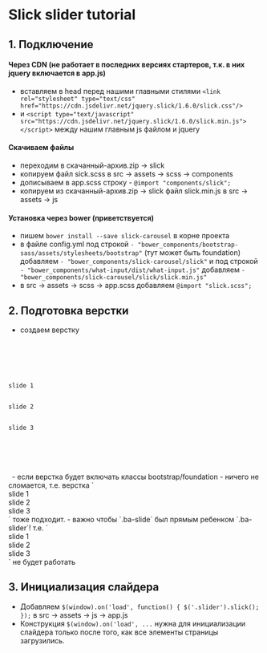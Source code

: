 # Slick slider tutorial
## 1. Подключение
#### Через CDN (не работает в последних версиях стартеров, т.к. в них jquery включается в app.js)
- вставляем в head перед нашими главными стилями `<link rel="stylesheet" type="text/css" href="https://cdn.jsdelivr.net/jquery.slick/1.6.0/slick.css"/>`
- и `<script type="text/javascript" src="https://cdn.jsdelivr.net/jquery.slick/1.6.0/slick.min.js"></script>` между нашим главным js файлом и jquery

#### Скачиваем файлы
- переходим в скачанный-архив.zip -> slick
- копируем файл sick.scss в src -> assets -> scss -> components
- дописываем в app.scss строку - `@import "components/slick";`
- копируем из скачанный-архив.zip -> slick файл slick.min.js в src -> assets -> js

#### Установка через bower (приветствуется)
- пишем `bower install --save slick-carousel` в корне проекта
- в файле config.yml под строкой `- "bower_components/bootstrap-sass/assets/stylesheets/bootstrap"` (тут может быть foundation) добавляем `- "bower_components/slick-carousel/slick"`
и под строкой `- "bower_components/what-input/dist/what-input.js"` добавляем `- "bower_components/slick-carousel/slick/slick.min.js"`
- в src -> assets -> scss -> app.scss добавляем `@import "slick.scss";`

## 2. Подготовка верстки
- создаем верстку
<code>
 <pre>
   <div class="ba-slider">
     <div class="ba-slide">slide 1</div>
     <div class="ba-slide">slide 2</div>
     <div class="ba-slide">slide 3</div>
   <div/>
 </pre>
 </code>
- если верстка будет включать классы bootstrap/foundation - ничего не сломается, т.е. верстка
 `<div class="container">
    <div class="row ba-slider">
      <div class="col-md-4 ba-slide">slide 1</div>
      <div class="col-md-4 ba-slide">slide 2</div>
      <div class="col-md-4 ba-slide">slide 3</div>
    <div/>
 </div>`
 тоже подходит.
- важно чтобы `.ba-slide` был прямым ребенком `.ba-slider`!
  т.е.
  `<div class="container ba-slider">
    <div class="row">
      <div class="col-md-4 ba-slide">slide 1</div>
      <div class="col-md-4 ba-slide">slide 2</div>
      <div class="col-md-4 ba-slide">slide 3</div>
    <div/>
 </div>`
 не будет работать
 
## 3. Инициализация слайдера
- Добавляем `$(window).on('load', function() {
		$('.slider').slick();
	});`
  в src -> assets -> js -> app.js
- Конструкция `$(window).on('load', ...` нужна для инициализации слайдера только после того, как все элементы страницы загрузились.
 
